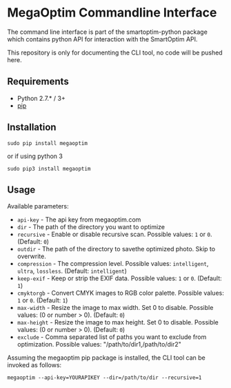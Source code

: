 # MegaOptim Commandline Interface

The command line interface is part of the smartoptim-python package which contains python API for interaction with the SmartOptim API.

This repository is only for documenting the CLI tool, no code will be pushed here.

## Requirements

* Python 2.7.* / 3+
* [pip](https://pypi.org/project/pip/)

## Installation

```
sudo pip install megaoptim
```

or if using python 3

```
sudo pip3 install megaoptim
```

## Usage

Available parameters:

* `api-key` - The api key from megaoptim.com
* `dir` - The path of the directory you want to optimize
* `recursive` - Enable or disable recursive scan. Possible values: `1` or `0`. (Default: `0`)
* `outdir` - The path of the directory to savethe optimized photo. Skip to overwrite.
* `compression` - The compression level. Possible values: `intelligent`, `ultra`, `lossless`. (Default: `intelligent`)
* `keep-exif` - Keep or strip the EXIF data. Possible values: `1` or `0`. (Default: `1`)
* `cmyktorgb` - Convert CMYK images to RGB color palette. Possible values: `1` or `0`. (Default: `1`)
* `max-width` - Resize the image to max width. Set 0 to disable. Possible values: (0 or number > 0). (Default: `0`)
* `max-height` - Resize the image to max height. Set 0 to disable. Possible values: (0 or number > 0). (Default: `0`)
* `exclude` - Comma separated list of paths you want to exclude from optimization. Possible values: "/path/to/dir1,/path/to/dir2"

Assuming the megaoptim pip package is installed, the CLI tool can be invoked as follows:

```
megaoptim --api-key=YOURAPIKEY --dir=/path/to/dir --recursive=1 
````
